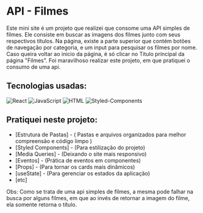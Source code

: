 # API - Filmes

Este mini site é um projeto que realizei que consome uma API simples de filmes. Ele consiste em buscar as imagens dos filmes junto com seus respectivos títulos. Na página, existe a parte superior que contém botões de navegação por categoria, e um input para pesquisar os filmes por nome. Caso queira voltar ao inicio da página, é só clicar no Titulo principal da página "Filmes". Foi maravilhoso realizar este projeto, em que pratiquei o consumo de uma api.

## Tecnologias usadas:

<img src="https://img.shields.io/badge/React-20232A?style=for-the-badge&logo=react&logoColor=61DAFB" alt="React"/>

<img src="https://img.shields.io/badge/JavaScript-F7DF1E?style=for-the-badge&logo=javascript&logoColor=black" alt="JavaScript"/>

<img src="https://img.shields.io/badge/HTML5-E34F26?style=for-the-badge&logo=html5&logoColor=white" alt="HTML"/>

<img src="https://img.shields.io/badge/styled--components-DB7093?style=for-the-badge&logo=styled-components&logoColor=white" alt="Styled-Components"/>

## Pratiquei neste projeto:

- [Estrutura de Pastas] - ( Pastas e arquivos organizados para melhor compreensão e código limpo )
- [Styled Components] - (Para estilização do projeto)
- [Media Queries] - (Deixando o site mais responsivo)
- [Eventos] - (Prática de eventos em componentes)
- [Props] - (Para tornar os cards mais dinâmicos)
- [useState] - (Para gerenciar os estados da aplicação)
- [etc]

Obs: Como se trata de uma api simples de filmes, a mesma pode falhar na busca por alguns filmes, em que ao invés de retornar a imagem do filme, ela somente retorna o título. 

